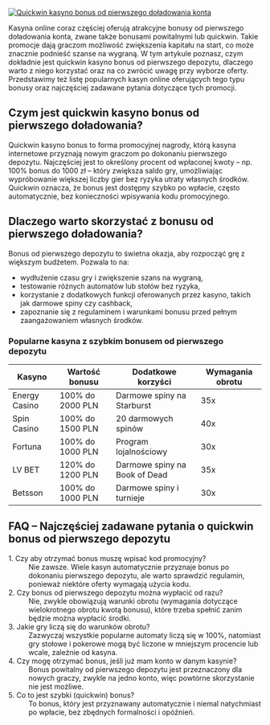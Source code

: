 [![Quickwin kasyno bonus od pierwszego doładowania konta](https://123-caf.pages.dev/gitsignup.png)](https://vrmoo.ru/Bt82HjjY)

<p>Kasyna online coraz częściej oferują atrakcyjne bonusy od pierwszego doładowania konta, zwane także bonusami powitalnymi lub quickwin. Takie promocje dają graczom możliwość zwiększenia kapitału na start, co może znacznie podnieść szanse na wygraną. W tym artykule poznasz, czym dokładnie jest quickwin kasyno bonus od pierwszego depozytu, dlaczego warto z niego korzystać oraz na co zwrócić uwagę przy wyborze oferty. Przedstawimy też listę popularnych kasyn online oferujących tego typu bonusy oraz najczęściej zadawane pytania dotyczące tych promocji.</p>  <h2>Czym jest quickwin kasyno bonus od pierwszego doładowania?</h2> <p>Quickwin kasyno bonus to forma promocyjnej nagrody, którą kasyna internetowe przyznają nowym graczom po dokonaniu pierwszego depozytu. Najczęściej jest to określony procent od wpłaconej kwoty – np. 100% bonus do 1000 zł – który zwiększa saldo gry, umożliwiając wypróbowanie większej liczby gier bez ryzyka utraty własnych środków. Quickwin oznacza, że bonus jest dostępny szybko po wpłacie, często automatycznie, bez konieczności wpisywania kodu promocyjnego.</p>  <h2>Dlaczego warto skorzystać z bonusu od pierwszego doładowania?</h2> <p>Bonus od pierwszego depozytu to świetna okazja, aby rozpocząć grę z większym budżetem. Pozwala to na:</p> <ul> <li>wydłużenie czasu gry i zwiększenie szans na wygraną,</li> <li>testowanie różnych automatów lub stołów bez ryzyka,</li> <li>korzystanie z dodatkowych funkcji oferowanych przez kasyno, takich jak darmowe spiny czy cashback,</li> <li>zapoznanie się z regulaminem i warunkami bonusu przed pełnym zaangażowaniem własnych środków.</li> </ul>  <h3>Popularne kasyna z szybkim bonusem od pierwszego depozytu</h3> <table> <thead> <tr> <th>Kasyno</th> <th>Wartość bonusu</th> <th>Dodatkowe korzyści</th> <th>Wymagania obrotu</th> </tr> </thead> <tbody> <tr> <td>Energy Casino</td> <td>100% do 2000 PLN</td> <td>Darmowe spiny na Starburst</td> <td>35x</td> </tr> <tr> <td>Spin Casino</td> <td>100% do 1500 PLN</td> <td>20 darmowych spinów</td> <td>40x</td> </tr> <tr> <td>Fortuna</td> <td>100% do 1000 PLN</td> <td>Program lojalnościowy</td> <td>30x</td> </tr> <tr> <td>LV BET</td> <td>120% do 1200 PLN</td> <td>Darmowe spiny na Book of Dead</td> <td>35x</td> </tr> <tr> <td>Betsson</td> <td>100% do 1000 PLN</td> <td>Darmowe spiny i turnieje</td> <td>30x</td> </tr> </tbody> </table>  <h2>FAQ – Najczęściej zadawane pytania o quickwin bonus od pierwszego depozytu</h2> <dl> <dt>1. Czy aby otrzymać bonus muszę wpisać kod promocyjny?</dt> <dd>Nie zawsze. Wiele kasyn automatycznie przyznaje bonus po dokonaniu pierwszego depozytu, ale warto sprawdzić regulamin, ponieważ niektóre oferty wymagają użycia kodu.</dd>  <dt>2. Czy bonus od pierwszego depozytu można wypłacić od razu?</dt> <dd>Nie, zwykle obowiązują warunki obrotu (wymagania dotyczące wielokrotnego obrotu kwotą bonusu), które trzeba spełnić zanim będzie można wypłacić środki.</dd>  <dt>3. Jakie gry liczą się do warunków obrotu?</dt> <dd>Zazwyczaj wszystkie popularne automaty liczą się w 100%, natomiast gry stołowe i pokerowe mogą być liczone w mniejszym procencie lub wcale, zależnie od kasyna.</dd>  <dt>4. Czy mogę otrzymać bonus, jeśli już mam konto w danym kasynie?</dt> <dd>Bonus powitalny od pierwszego depozytu jest przeznaczony dla nowych graczy, zwykle na jedno konto, więc powtórne skorzystanie nie jest możliwe.</dd>  <dt>5. Co to jest szybki (quickwin) bonus?</dt> <dd>To bonus, który jest przyznawany automatycznie i niemal natychmiast po wpłacie, bez zbędnych formalności i opóźnień.</dd> </dl>